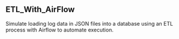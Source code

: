 <h2>ETL_With_AirFlow</h2>
Simulate loading log data in JSON files into a database using an ETL process with Airflow to automate execution.
